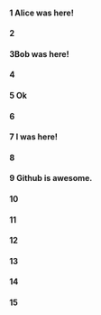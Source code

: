 #### 1 Alice was here!
#### 2
#### 3Bob was here!
#### 4
#### 5 Ok
#### 6
#### 7 I was here!
#### 8
#### 9 Github is awesome.
#### 10
#### 11
#### 12
#### 13
#### 14
#### 15